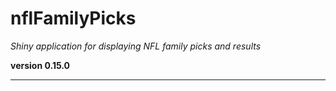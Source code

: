# nflFamilyPicks

*Shiny application for displaying NFL family picks and results*

**version 0.15.0**

----------
